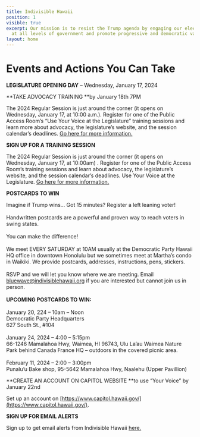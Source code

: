 ```yaml
---
title: Indivisible Hawaii
position: 1
visible: true
excerpt: Our mission is to resist the Trump agenda by engaging our elected officials
  at all levels of government and promote progressive and democratic values.
layout: home
---
```


# Events and Actions You Can Take

**LEGISLATURE OPENING DAY** – Wednesday, January 17, 2024

**TAKE ADVOCACY TRAINING **by January 18th 7PM

The 2024 Regular Session is just around the corner (it opens on Wednesday, January 17, at 10:00 a.m.). Register for one of the Public Access Room’s “Use Your Voice at the Legislature” training sessions and learn more about advocacy, the legislature’s website, and the session calendar’s deadlines. [Go here for more information.](https://lrb.hawaii.gov/par/sign-up-for-a-training-session/)

**SIGN UP FOR A TRAINING SESSION**

The 2024 Regular Session is just around the corner (it opens on Wednesday, January 17, at 10:00am) . Register for one of the Public Access Room’s training sessions and learn about advocacy, the legislature’s website, and the session calendar’s deadlines. Use Your Voice at the Legislature. [Go here for more information.](https://lrb.hawaii.gov/par/sign-up-for-a-training-session/)

**POSTCARDS TO WIN**

Imagine if Trump wins… Got 15 minutes? Register a left leaning voter!\
\
Handwritten postcards are a powerful and proven way to reach voters in swing states.\
\
You can make the difference!\
\
We meet EVERY SATURDAY at 10AM usually at the Democratic Party Hawaii HQ office in downtown Honolulu but we sometimes meet at Martha’s condo in Waikiki. We provide postcards, addresses, instructions, pens, stickers. \
\
RSVP and we will let you know where we are meeting. Email [bluewave@indivisiblehawaii.org](mailto:bluewave@indivisiblehawaii.org) if you are interested but cannot join us in person. \
\
**UPCOMING POSTCARDS TO WIN:**\
\
January 20, 224 – 10am – Noon\
Democratic Party Headquarters\
627 South St., #104\
\
January 24, 2024 – 4:00 – 5:15pm\
66-1246 Mamalahoa Hwy, Waimea, HI 96743, Ulu La’au Waimea Nature Park behind Canada France HQ – outdoors in the covered picnic area.\
\
February 11, 2024 – 2:00 – 3:00pm\
Punalu’u Bake shop, 95-5642 Mamalahoa Hwy, Naalehu (Upper Pavillion)

**CREATE AN ACCOUNT ON CAPITOL WEBSITE **to use “Your Voice” by January 22nd

Set up an account on [https://www.capitol.hawaii.gov/](https://www.capitol.hawaii.gov/).

**SIGN UP FOR EMAIL ALERTS**

Sign up to get email alerts from Indivisible Hawaii [here.](https://mahlon.xyz/join/)